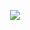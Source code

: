 <p align="center"><img src="https://gpvc.arturio.dev/mikey-"></p>

<!--
**mikey-/mikey-** is a ✨ _special_ ✨ repository because its `README.md` (this file) appears on your GitHub profile.

Here are some ideas to get you started:

- 🔭 I’m currently working on ...
- 🌱 I’m currently learning ...
- 👯 I’m looking to collaborate on ...
- 🤔 I’m looking for help with ...
- 💬 Ask me about ...
- 📫 How to reach me: ...
- 😄 Pronouns: ...
- ⚡ Fun fact: ...

<p align="center"><img src="https://github.com/mikey-/mikey-/blob/master/github-metrics.svg" alt="GitHub Metrics"/></p>


name: Metrics
on:
  # Schedule updates (each hour)
  schedule: [{cron: "0 * * * *"}]
  # Lines below let you run workflow manually and on each commit (optional)
  workflow_dispatch:
  push: {branches: ["master", "main"]}
jobs:
  github-metrics:
    runs-on: ubuntu-latest
    steps:
      # See action.yml for all options
      - name: lowlighter/metrics 😁
        uses: lowlighter/metrics@latest
        with:
          user: mikey-
          token: ${{ secrets.METRICS_TOKEN }}
          plugin_isocalendar: yes
          plugin_isocalendar_duration: full-year
          plugin_reactions: yes
          plugin_stargazers: yes
          plugin_languages: yes
          plugin_languages_ignored: html, css                           # List of languages to ignore
          plugin_languages_skipped: my-test-repo                        # List of repositories to skip
          plugin_languages_colors: "0:orange, javascript:#ff0000, ..."  # Make most used languages orange and JavaScript red
          plugin_languages_aliases: "JavaScript:JS, TypeScript:TS, ..." # Customize languages names with aliases
          plugin_languages_details: bytes-size, percentage              # Additionally display total bytes size and percentage
          plugin_la nguages_threshold: 2%                               # Hides all languages less than 2%
          plugin_languages_limit: 8                                     # Display up to 8 languages
          plugin_languages_sections: most-used, recently-used           # Display most used and recently used languages stats
          plugin_languages_indepth: no                                  # Get indepth stats (see documentation before enabling)
          plugin_languages_recent_load: 500                             # Load up to 500 events to compute recently used stats
          plugin_languages_recent_days: 7                               # Limit recently used stats to last week
          commits_authoring: lowlighter@users.noreply.github.com        # Surnames or email addresses used to identify your commits          
          plugin_activity: yes
          plugin_activity_filter: push, issue, pr, review, comment, star
          plugin_achievements: yes
          plugin_achievements_secrets: yes
          plugin_achievements_ignored: octonaut, infographile, scripter, forker
          plugin_achievements_limit: 0
          plugin_skyline: yes
          plugin_skyline_year: .NaN # :/
          plugin_skyline_frames: 60         # Use 60 frames (half-loop)
          plugin_skyline_quality: 2       # Set image quality
          plugin_skyline_compatibility: yes # Support additional browsers (⚠️ increases file size and reduce optimization)

-->


